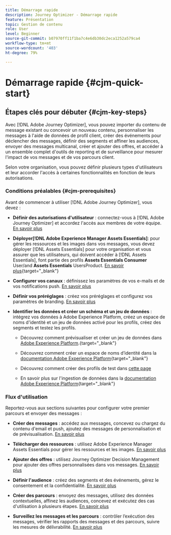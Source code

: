 ```yaml
---
title: Démarrage rapide
description: Journey Optimizer - Démarrage rapide
feature: Présentation
topic: Gestion de contenu
role: User
level: Beginner
source-git-commit: b07970ff11f1ba7c4e6db30dc2eca1252a579ca4
workflow-type: tm+mt
source-wordcount: '403'
ht-degree: 79%

---
```


# Démarrage rapide {#cjm-quick-start}

## Étapes clés pour débuter {#cjm-key-steps}

Avec [!DNL Adobe Journey Optimizer], vous pouvez importer du contenu de message existant ou concevoir un nouveau contenu, personnaliser les messages à l&#39;aide de données de profil client, créer des événements pour déclencher des messages, définir des segments et affiner les audiences, envoyer des messages multicanal, créer et ajouter des offres, et accéder à un ensemble complet d&#39;outils de reporting et de surveillance pour mesurer l&#39;impact de vos messages et de vos parcours client.

Selon votre organisation, vous pouvez définir plusieurs types d&#39;utilisateurs et leur accorder l&#39;accès à certaines fonctionnalités en fonction de leurs autorisations.

### Conditions préalables   {#cjm-prerequisites}

Avant de commencer à utiliser [!DNL Adobe Journey Optimizer], vous devez :

* **Définir des autorisations d&#39;utilisateur** : connectez-vous à [!DNL Adobe Journey Optimizer] et accordez l&#39;accès aux membres de votre équipe. [En savoir plus](../using/administration/permissions.md)

* **Déployer[!DNL Adobe Experience Manager Assets Essentials]**: pour gérer les ressources et les images dans vos messages, vous devez déployer  [!DNL Assets Essentials] pour votre organisation et vous assurer que les utilisateurs, qui doivent accéder à  [!DNL Assets Essentials], font partie des profils  **Assets Essentials Consumer** User/and  **Assets Essentials** UsersProduct. [En savoir plus](https://experienceleague.adobe.com/docs/experience-manager-assets-essentials/help/deploy-administer.html){target=&quot;_blank&quot;}

* **Configurer vos canaux** : définissez les paramètres de vos e-mails et de vos notifications push. [En savoir plus](../using/configuration/get-started-configuration.md)

* **Définir vos préréglages** : créez vos préréglages et configurez vos paramètres de branding. [En savoir plus](../using/configuration/message-presets.md)

* **Identifier les données et créer un schéma et un jeu de données** : intégrez vos données à Adobe Experience Platform, créez un espace de noms d&#39;identité et un jeu de données activé pour les profils, créez des segments et testez les profils.

   * Découvrez comment prévisualiser et créer un jeu de données dans [Adobe Experience Platform](https://experienceleague.adobe.com/docs/experience-platform/catalog/datasets/user-guide.html?lang=fr).{target=&quot;_blank&quot;}

   * Découvrez comment créer un espace de noms d’identité dans la [documentation Adobe Experience Platform](https://experienceleague.adobe.com/docs/experience-platform/identity/namespaces.html?lang=fr#manage-namespaces){target=&quot;_blank&quot;}

   * Découvrez comment créer des profils de test dans [cette page](../using/building-journeys/creating-test-profiles.md)

   * En savoir plus sur l&#39;ingestion de données dans la [documentation Adobe Experience Platform](https://experienceleague.adobe.com/docs/experience-platform/ingestion/home.html?lang=fr){target=&quot;_blank&quot;}


### Flux d&#39;utilisation

Reportez-vous aux sections suivantes pour configurer votre premier parcours et envoyer des messages :

* **Créer des messages** : accédez aux messages, concevez ou chargez du contenu d&#39;email et push, ajoutez des messages de personnalisation et de prévisualisation. [En savoir plus](create-message.md)

* **Télécharger des ressources** : utilisez Adobe Experience Manager Assets Essentials pour gérer les ressources et les images. [En savoir plus](assets-essentials.md)

* **Ajouter des offres** : utilisez Journey Optimizer Decision Management pour ajouter des offres personnalisées dans vos messages. [En savoir plus](../using/offers/get-started/starting-offer-decisioning.md)

* **Définir l&#39;audience** : créez des segments et des événements, gérez le consentement et la confidentialité. [En savoir plus](../using/segment/about-segments.md)

* **Créer des parcours** : envoyez des messages, utilisez des données contextuelles, affinez les audiences, concevez et exécutez des cas d&#39;utilisation à plusieurs étapes. [En savoir plus](building-journeys/journey.md)

* **Surveillez les messages et les parcours** : contrôler l’exécution des messages, vérifier les rapports des messages et des parcours, suivre les mesures de délivrabilité. [En savoir plus](message-monitoring.md)
